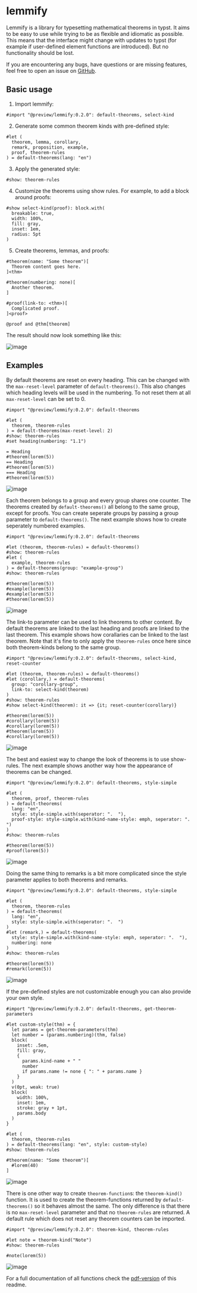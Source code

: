 # lemmify

Lemmify is a library for typesetting mathematical
theorems in typst. It aims to be easy to use while
trying to be as flexible and idiomatic as possible.
This means that the interface might change with updates to typst
(for example if user-defined element functions are introduced).
But no functionality should be lost.

If you are encountering any bugs, have questions or are missing
features, feel free to open an issue on
[GitHub](https://github.com/Marmare314/lemmify).

## Basic usage

1. Import lemmify:

```typst
#import "@preview/lemmify:0.2.0": default-theorems, select-kind

```

2. Generate some common theorem kinds with pre-defined style:

```typst
#let (
  theorem, lemma, corollary,
  remark, proposition, example,
  proof, theorem-rules
) = default-theorems(lang: "en")
```

3. Apply the generated style:

```typst
#show: theorem-rules
```

4. Customize the theorems using show rules. For example, to add a block around proofs:

```typst
#show select-kind(proof): block.with(
  breakable: true,
  width: 100%,
  fill: gray,
  inset: 1em,
  radius: 5pt
)
```

5. Create theorems, lemmas, and proofs:

```typst
#theorem(name: "Some theorem")[
  Theorem content goes here.
]<thm>

#theorem(numbering: none)[
  Another theorem.
]

#proof(link-to: <thm>)[
  Complicated proof.
]<proof>

@proof and @thm[theorem]
```

The result should now look something like this:

![image](docs/images/basic-usage.png)

## Examples

By default theorems are reset on every heading. This can be changed with the
`max-reset-level`
parameter of
`default-theorems()`. This also
changes which heading levels will be used in the numbering. To not reset them
at all
`max-reset-level`
can be set to 0.

```typst
#import "@preview/lemmify:0.2.0": default-theorems

#let (
  theorem, theorem-rules
) = default-theorems(max-reset-level: 2)
#show: theorem-rules
#set heading(numbering: "1.1")

= Heading
#theorem(lorem(5))
== Heading
#theorem(lorem(5))
=== Heading
#theorem(lorem(5))
```

![image](docs/images/reset-example.png)

Each theorem belongs to a group and every group shares one counter. The theorems created
by
`default-theorems()`
all belong to the same group, except for proofs.
You can create seperate groups by passing a group parameter to
`default-theorems()`.
The next example shows how to create seperately numbered examples.

```typst
#import "@preview/lemmify:0.2.0": default-theorems

#let (theorem, theorem-rules) = default-theorems()
#show: theorem-rules
#let (
  example, theorem-rules
) = default-theorems(group: "example-group")
#show: theorem-rules

#theorem(lorem(5))
#example(lorem(5))
#example(lorem(5))
#theorem(lorem(5))
```

![image](docs/images/group-example.png)

The link-to parameter can be used to link theorems to other content. By default
theorems are linked to the last heading and proofs are linked to the last theorem.
This example shows how corallaries can be linked to the last theorem.
Note that it's fine to only apply the
`theorem-rules`
once here since both theorem-kinds belong to the same group.

```typst
#import "@preview/lemmify:0.2.0": default-theorems, select-kind, reset-counter

#let (theorem, theorem-rules) = default-theorems()
#let (corollary,) = default-theorems(
  group: "corollary-group",
  link-to: select-kind(theorem)
)
#show: theorem-rules
#show select-kind(theorem): it => {it; reset-counter(corollary)}

#theorem(lorem(5))
#corollary(lorem(5))
#corollary(lorem(5))
#theorem(lorem(5))
#corollary(lorem(5))
```

![image](docs/images/corollary-example.png)

The best and easiest way to change the look of theorems is to use show-rules.
The next example shows another way how the appearance of theorems can be changed.

```typst
#import "@preview/lemmify:0.2.0": default-theorems, style-simple

#let (
  theorem, proof, theorem-rules
) = default-theorems(
  lang: "en",
  style: style-simple.with(seperator: ".  "),
  proof-style: style-simple.with(kind-name-style: emph, seperator: ".  ")
)
#show: theorem-rules

#theorem(lorem(5))
#proof(lorem(5))
```

![image](docs/images/proof-example.png)

Doing the same thing to remarks is a bit more complicated since the style parameter applies to both theorems and remarks.

```typst
#import "@preview/lemmify:0.2.0": default-theorems, style-simple

#let (
  theorem, theorem-rules
) = default-theorems(
  lang: "en",
  style: style-simple.with(seperator: ".  ")
)
#let (remark,) = default-theorems(
  style: style-simple.with(kind-name-style: emph, seperator: ".  "),
  numbering: none
)
#show: theorem-rules

#theorem(lorem(5))
#remark(lorem(5))
```

![image](docs/images/remark-example.png)

If the pre-defined styles are not customizable enough you can also provide your own style.

```typst
#import "@preview/lemmify:0.2.0": default-theorems, get-theorem-parameters

#let custom-style(thm) = {
  let params = get-theorem-parameters(thm)
  let number = (params.numbering)(thm, false)
  block(
    inset: .5em,
    fill: gray,
    {
      params.kind-name + " "
      number
      if params.name != none { ": " + params.name }
    }
  )
  v(0pt, weak: true)
  block(
    width: 100%,
    inset: 1em,
    stroke: gray + 1pt,
    params.body
  )
}

#let (
  theorem, theorem-rules
) = default-theorems(lang: "en", style: custom-style)
#show: theorem-rules

#theorem(name: "Some theorem")[
  #lorem(40)
]
```

![image](docs/images/custom-style-example.png)

There is one other way to create
`theorem-function`s:
the
`theorem-kind()`
function. It is used to create
the theorem-functions returned by
`default-theorems()`
so it behaves almost the same. The only difference is that there is no
`max-reset-level`
parameter and that no
`theorem-rules`
are returned.
A default rule which does not reset any theorem counters can be imported.

```typst
#import "@preview/lemmify:0.2.0": theorem-kind, theorem-rules

#let note = theorem-kind("Note")
#show: theorem-rules

#note(lorem(5))
```

![image](docs/images/kind-example.png)

For a full documentation of all functions check the [pdf-version](docs/readme.pdf) of this readme.
